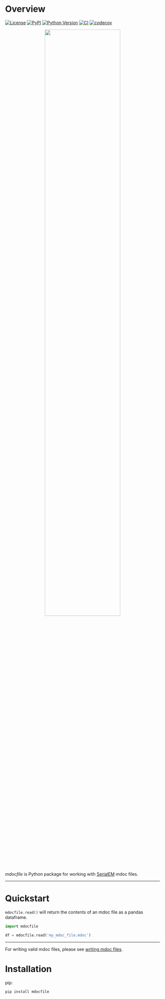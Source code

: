# Overview

[![License](https://img.shields.io/pypi/l/mdocfile.svg?color=green)](https://github.com/alisterburt/mdocfile/raw/main/LICENSE)
[![PyPI](https://img.shields.io/pypi/v/mdocfile.svg?color=green)](https://pypi.org/project/mdocfile)
[![Python Version](https://img.shields.io/pypi/pyversions/mdocfile.svg?color=green)](https://python.org)
[![CI](https://github.com/alisterburt/mdocfile/actions/workflows/ci.yml/badge.svg)](https://github.com/alisterburt/mdocfile/actions/workflows/ci.yml)
[![codecov](https://codecov.io/gh/alisterburt/mdocfile/branch/main/graph/badge.svg)](https://codecov.io/gh/alisterburt/mdocfile)

<p align="center" width="100%">
    <img width="70%" src="https://user-images.githubusercontent.
com/7307488/205445941-8db4ad0e-648a-446e-812d-bd1b81ec19b8.png"> 
</p>

*mdocfile* is Python package for working with 
[SerialEM](https://bio3d.colorado.edu/SerialEM/) 
mdoc files.

---

# Quickstart

`mdocfile.read()` will return the contents of an mdoc file as a pandas 
dataframe.

```python
import mdocfile

df = mdocfile.read('my_mdoc_file.mdoc')
```

---

For writing valid mdoc files, please see [writing mdoc files](./writing.md).

# Installation

pip:

```shell
pip install mdocfile
```